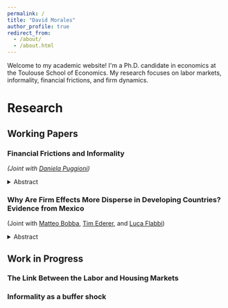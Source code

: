 ```yaml
---
permalink: /
title: "David Morales"
author_profile: true
redirect_from: 
  - /about/
  - /about.html
---
```


Welcome to my academic website! I'm a Ph.D. candidate in economics at the Toulouse School of Economics. My research focuses on labor markets, informality, financial frictions, and firm dynamics. 

# Research


## Working Papers

### Financial Frictions and Informality 
*(Joint with [Daniela Puggioni](https://danielapuggioni.weebly.com/))* 

<details>
  <summary>Abstract</summary>

  This work studies the complex relationship between financial access and the distribution of firms, labor, and capital across the formal and informal sectors. To understand this relationship, a credit supply shock is constructed using a modified Bartik-type instrument for Mexico. The expected results are a positive credit shock (1) increases wages, capital investment, and employment; and (2) reduces both intensive and extensive margins of informality. To understand the mechanisms of these relationships, this project proposes a simple wage posting model with heterogeneous firms in productivity that must decide on labor, capital, debt, and formality status. This setting creates a p-k-type for firms that depends on productivity and the level of capital. In this economy, there exists a unique threshold of productivity that makes formality more profitable. The main implication of the model is that, under certain conditions, changing the financial constraints yields a change in the extensive margin of formality and on the distribution of workers and capital across both sectors.

</details>

### Why Are Firm Effects More Disperse in Developing Countries? Evidence from Mexico
(Joint with [Matteo Bobba](https://matteobobba.github.io/), [Tim Ederer](https://sites.google.com/view/tim-ederer), and [Luca Flabbi](https://sites.google.com/site/lucaflabbi/)) 

<details>
  <summary>Abstract</summary>

  This paper investigates the puzzle of why the share of wage dispersion explained by firm fixed effects is larger in developing countries than in advanced economies. We argue that this difference is driven by the informal sector. Using the economic census and matched employer-employee data from Mexico’s manufacturing sector, we estimate AKM two-way fixed effects model à la \cite{abowd1999high}, within Local Labor Markets (LLM) stratified by quintiles of worker informality. We address the limited mobility bias of AKM estimations by leave-one-out correction procedures à la \cite{abowd1999high}. We document that labor markets with higher informality exhibit firm effects with greater variance, account for a larger share of log wage variance, and have lower average levels. We interpret these findings as evidence of two different degrees of competition: strong levels of competition across formal and informal sectors, reducing firm effects, coexists with weak competition within the formal sector, amplifying firm effects dispersion. This interpretation is supported by descriptive evidence on the relationship between informality and market structure. These results suggest that cross-country differences in informality may account for the heterogeneity in firm effects observed between advanced and developing economies. A structural model is introduced to explore the mechanisms driving these patterns and to guide future research.

</details>


## Work in Progress

### The Link Between the Labor and Housing Markets

### Informality as a buffer shock 


